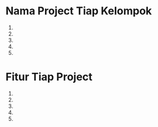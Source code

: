 # Nama Project Tiap Kelompok
  1.
  2.
  3.
  4.
  5.

# Fitur Tiap Project
  1.
  2.
  3.
  4.
  5.
